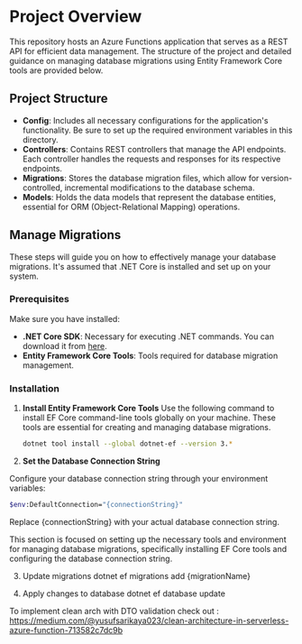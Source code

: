 # Project Overview

This repository hosts an Azure Functions application that serves as a REST API for efficient data management. The structure of the project and detailed guidance on managing database migrations using Entity Framework Core tools are provided below.

## Project Structure

- **Config**: Includes all necessary configurations for the application's functionality. Be sure to set up the required environment variables in this directory.
- **Controllers**: Contains REST controllers that manage the API endpoints. Each controller handles the requests and responses for its respective endpoints.
- **Migrations**: Stores the database migration files, which allow for version-controlled, incremental modifications to the database schema.
- **Models**: Holds the data models that represent the database entities, essential for ORM (Object-Relational Mapping) operations.

## Manage Migrations

These steps will guide you on how to effectively manage your database migrations. It's assumed that .NET Core is installed and set up on your system.

### Prerequisites

Make sure you have installed:
- **.NET Core SDK**: Necessary for executing .NET commands. You can download it from [here](https://dotnet.microsoft.com/download).
- **Entity Framework Core Tools**: Tools required for database migration management.

### Installation

1. **Install Entity Framework Core Tools**
   Use the following command to install EF Core command-line tools globally on your machine. These tools are essential for creating and managing database migrations.

   ```bash
   dotnet tool install --global dotnet-ef --version 3.*
   ```

1. **Set the Database Connection String**

Configure your database connection string through your environment variables:

   ```bash
   $env:DefaultConnection="{connectionString}"
   ```

Replace {connectionString} with your actual database connection string.


This section is focused on setting up the necessary tools and environment for managing database migrations, specifically installing EF Core tools and configuring the database connection string.

3. Update migrations
dotnet ef migrations add {migrationName}

4. Apply changes to database
dotnet ef database update


To implement clean arch with DTO validation check out : https://medium.com/@yusufsarikaya023/clean-architecture-in-serverless-azure-function-713582c7dc9b
